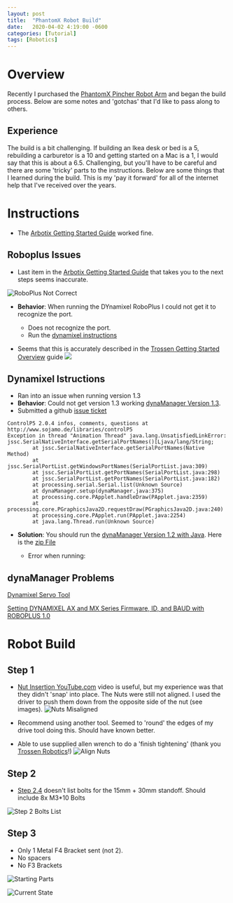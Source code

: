 ```yaml
---
layout: post
title:  "PhantomX Robot Build"
date:   2020-04-02 4:19:00 -0600
categories: [Tutorial]
tags: [Robotics]
---
```


# Overview

Recently I purchased the [PhantomX Pincher Robot Arm](https://www.trossenrobotics.com/p/PhantomX-Pincher-Robot-Arm.aspx) and began the build process. Below are some notes and 'gotchas' that I'd like to pass along to others.

## Experience

The build is a bit challenging. If building an Ikea desk or bed is a 5,  rebuilding a carburetor is a 10 and getting started on a Mac is a 1, I would say that this is about a 6.5. Challenging, but you'll have to be careful and there are some 'tricky' parts to the instructions. Below are some things that I learned during the build. This is my 'pay it forward' for all of the internet help that I've received over the years.

# Instructions

* The [Arbotix Getting Started Guide](https://learn.trossenrobotics.com/arbotix/7-arbotix-quick-start-guide) worked fine.

## Roboplus Issues

* Last item in the [Arbotix Getting Started Guide](https://learn.trossenrobotics.com/arbotix/7-arbotix-quick-start-guide) that takes you to the next steps seems inaccurate.

![RoboPlus Not Correct](/assets/img/post_images/PhantomX-Build/Dynamixel-Robopus-Not-Correct.jpg)

* **Behavior**: When running the DYnamixel RoboPlus I could not get it to recognize the port. 
    * Does not recognize the port.
    * Run the [dynamixel instructions](https://learn.trossenrobotics.com/index.php/getting-started-with-the-arbotix/1-using-the-tr-dynamixel-servo-tool#&panel1-1)

* Seems that this is accurately described in the  [Trossen Getting Started Overview](https://learn.trossenrobotics.com/) guide
![](/assets/img/post_images/PhantomX-Build/Dynamixel-ID-Guide.jpg)

## Dynamixel Istructions
* Ran into an issue when running version 1.3
* **Behavior**: Could not get version 1.3 working [dynaManager Version 1.3](https://github.com/Interbotix/dynaManager/releases/tag/1.3).
* Submitted a github [issue ticket](https://github.com/Interbotix/dynaManager/issues/2)

```
ControlP5 2.0.4 infos, comments, questions at http://www.sojamo.de/libraries/controlP5
Exception in thread "Animation Thread" java.lang.UnsatisfiedLinkError: jssc.SerialNativeInterface.getSerialPortNames()[Ljava/lang/String;
        at jssc.SerialNativeInterface.getSerialPortNames(Native Method)
        at jssc.SerialPortList.getWindowsPortNames(SerialPortList.java:309)
        at jssc.SerialPortList.getPortNames(SerialPortList.java:298)
        at jssc.SerialPortList.getPortNames(SerialPortList.java:182)
        at processing.serial.Serial.list(Unknown Source)
        at dynaManager.setup(dynaManager.java:375)
        at processing.core.PApplet.handleDraw(PApplet.java:2359)
        at processing.core.PGraphicsJava2D.requestDraw(PGraphicsJava2D.java:240)
        at processing.core.PApplet.run(PApplet.java:2254)
        at java.lang.Thread.run(Unknown Source)
```

* **Solution**: You should run the [dynaManager Version 1.2 with Java](https://github.com/Interbotix/dynaManager/releases/tag/1.2). Here is the [zip File](https://github.com/Interbotix/dynaManager/releases/download/1.2/dynaManager_windows_with_java.zip)


    
    * Error when running: 



## dynaManager Problems





[Dynamixel Servo Tool](https://learn.trossenrobotics.com/index.php/getting-started-with-the-arbotix/1-using-the-tr-dynamixel-servo-tool#&panel1-1)

[Setting DYNAMIXEL AX and MX Series Firmware, ID, and BAUD with ROBOPLUS 1.0](https://learn.trossenrobotics.com/projects/194-setting-dynamixel-ax-and-mx-series-firmware-id-and-baud-with-roboplus-1-0.html)

# Robot Build

## Step 1
* [Nut Insertion YouTube.com](https://youtu.be/o0JtXuj7HmA) video is useful, but my experience was that they didn't 'snap' into place. The Nuts were still not aligned. I used the driver to push them down from the opposite side of the nut (see images).
![Nuts Misaligned](/assets/img/post_images/PhantomX-Build/Misaligned-Nuts.jpg)


* Recommend using another tool. Seemed to 'round' the edges of my drive tool doing this. Should have known better. 
* Able to use supplied allen wrench to do a 'finish tightening' (thank you [Trossen Robotics](https://www.trossenrobotics.com)!)
![Align Nuts](/assets/img/post_images/PhantomX-Build/Align-Nuts.jpg)


## Step 2

* [Step 2.4](https://learn.trossenrobotics.com/16-interbotix/robot-arms/pincher-robot-arm/163-phantomx-pincher-robot-arm-assembly-guide.html) doesn't list bolts for the 15mm + 30mm standoff. Should include 8x M3*10 Bolts


![Step 2 Bolts List](/assets/img/post_images/PhantomX-Build/Step-2-Bolts-Incorrect.jpg)

## Step 3

* Only 1 Metal F4 Bracket sent (not 2).
* No spacers
* No F3 Brackets

![Starting Parts](/assets/img/post_images/PhantomX-Build/StartingParts.jpg)

![Current State](/assets/img/post_images/PhantomX-Build/CurrentState.jpg)